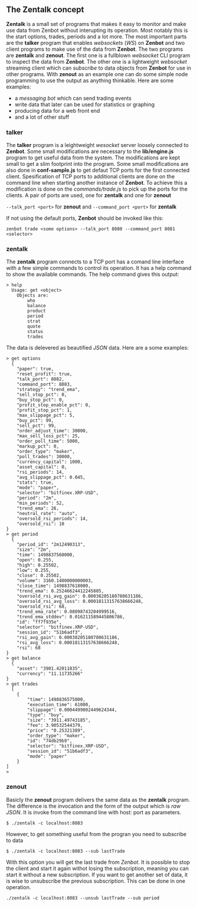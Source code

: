 ## The Zentalk concept

**Zentalk** is a small set of programs that makes it easy to monitor and make use data from Zenbot without interupting its operation.
Most notably this is the start options, trades, periods and a lot more. The most important parts are the **talker** program 
that enables *websockets* (*WS*) on **Zenbot** and two client programs to make use of the data from **Zenbot**. 
The two programs are **zentalk** and **zenout**. The first one is a fullblown *websocket* CLI program to inspect the data from **Zenbot**. 
The other one is a lightweight *websocket* streaming client which can *subscribe* to data objects from **Zenbot** for use in other programs.
With **zenout** as an example one can do some simple node programming to use the output as anything thinkable.
Here are some examples:

 - a *messaging bot* which can send trading events
 - write data that later can be used for statistics or graphing
 - producing data for a web front end
 - and a lot of other stuff

### talker

The **talker** program is a leightweight *wesocket* server loosely connected to **Zenbot**. 
Some small modifications are necessary to the **lib/engine.js** program to get useful data from the system.
The modifications are kept small to get a slim footprint into the program. Some small modifications are also done in
**conf-sample.js** to get defaut TCP ports for the first connected client. Spesification of TCP ports to 
additional clients are done  on the command line when starting another instance of **Zenbot**. 
To achieve this a modification is done on the *commands/trade.js* to pick up the ports for the clients.
A pair of ports are used, one for **zentalk** and one for **zenout**

```--talk_port <port>``` for **zenout** and ```--command_port <port>``` for **zentalk**

If not using the default ports, **Zenbot** should be invoked like this:

```zenbot trade <some options> --talk_port 8080 --command_port 8081 <selector>```

### zentalk

The **zentalk** program connects to a TCP port has a comand line interface with a few simple commands to control its operation. 
It has a help command to show the available commands. The help command gives this output:
```
> help
  Usage: get <object>
    Objects are:
        who
        balance
        product
        period
        strat
        quote
        status
        trades
```
The data is delevered as beautified *JSON* data. Here are a some examples:
```
> get options
  {
    "paper": true,
    "reset_profit": true,
    "talk_port": 8082,
    "command_port": 8083,
    "strategy": "trend_ema",
    "sell_stop_pct": 0,
    "buy_stop_pct": 0,
    "profit_stop_enable_pct": 0,
    "profit_stop_pct": 1,
    "max_slippage_pct": 5,
    "buy_pct": 99,
    "sell_pct": 99,
    "order_adjust_time": 30000,
    "max_sell_loss_pct": 25,
    "order_poll_time": 5000,
    "markup_pct": 0,
    "order_type": "maker",
    "poll_trades": 30000,
    "currency_capital": 1000,
    "asset_capital": 0,
    "rsi_periods": 14,
    "avg_slippage_pct": 0.045,
    "stats": true,
    "mode": "paper",
    "selector": "bitfinex.XRP-USD",
    "period": "2m",
    "min_periods": 52,
    "trend_ema": 26,
    "neutral_rate": "auto",
    "oversold_rsi_periods": 14,
    "oversold_rsi": 10
}
> get period
  {
    "period_id": "2m12490313",                                           
    "size": "2m",                                                        
    "time": 1498837560000,                                               
    "open": 0.255,                                                       
    "high": 0.25502,                                                     
    "low": 0.255,                                                        
    "close": 0.25502,                                                    
    "volume": 3160.1400000000003,                                        
    "close_time": 1498837618000,                                         
    "trend_ema": 0.25246624412245805,                                    
    "oversold_rsi_avg_gain": 0.00038205180780631186,                     
    "oversold_rsi_avg_loss": 0.00018113157638666248,                     
    "oversold_rsi": 68,                                                  
    "trend_ema_rate": 0.08098743204999516,                               
    "trend_ema_stddev": 0.016211589445806786,                            
    "id": "ff7f935e",                                                    
    "selector": "bitfinex.XRP-USD",                                      
    "session_id": "51b6adf3",                                            
    "rsi_avg_gain": 0.00038205180780631186,                              
    "rsi_avg_loss": 0.00018113157638666248,                              
    "rsi": 68                                                            
}                                                                        
> get balance
  {
    "asset": "3901.42011835",                                            
    "currency": "11.11735266"                                            
}                                                                        
> get trades
  [
    {
        "time": 1498836575000,
        "execution_time": 61000,
        "slippage": 0.0004499802449624344,
        "type": "buy",
        "size": "3911.49743185",
        "fee": 3.90532544379,
        "price": "0.25321389",
        "order_type": "maker",
        "id": "74db29b9",
        "selector": "bitfinex.XRP-USD",
        "session_id": "51b6adf3",
        "mode": "paper"
    }
]
>
```

### zenout

Basicly the **zenout** program delivers the same data as the **zentalk** program. 
The difference is the invocation and the form of the output which is *raw JSON*. 
It is invoke from the command line with host: port as parameters.
```
$ ./zentalk -c localhost:8083
```
However, to get something useful from the progran you need to subscribe to data
```
$ ./zentalk -c localhost:8083 --sub lastTrade
```
With this option you will get the last trade from *Zenbot*. 
It is possible to stop the client and start it again withot losing the subscription, meaning you can start it without a new subscription. 
If you want to get another set of data, it is wise to unsubscribe the previous subscription. This can be done in one operation.
```
./zentalk -c localhost:8083 --unsub lastTrade --sub period
```

